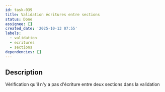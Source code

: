 ```yaml
---
id: task-039
title: Validation écritures entre sections
status: Done
assignee: []
created_date: '2025-10-13 07:55'
labels:
  - validation
  - ecritures
  - sections
dependencies: []
---
```


## Description

<!-- SECTION:DESCRIPTION:BEGIN -->
Vérification qu'il n'y a pas d'écriture entre deux sections dans la validation
<!-- SECTION:DESCRIPTION:END -->
